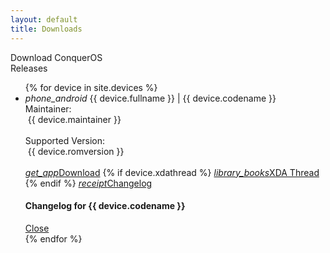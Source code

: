 ```yaml
---
layout: default
title: Downloads
---
```

<div class="card conquer-light-bg z-depth-3">
  <div class="card-content">
    <span class="card-title">Download ConquerOS</span>
  </div>
</div>
<div class="card conquer-light-bg z-depth-3">
  <div class="card-content">
    <span class="card-title">Releases</span>
    <ul class="collapsible conquer-lighter-bg collapsible-noborder">
      {% for device in site.devices %}
        <li>
          <div class="collapsible-header collapsible-noborder conquer-lighter-bg">
            <i class="material-icons">phone_android</i>
          {{ device.fullname }} | {{ device.codename }}</div>
          <div class="collapsible-body collapsible-noborder conquer-midlight-bg">
            <span>Maintainer:</span><div class="chip conquer-lighter-bg" style="margin-left:4px">{{ device.maintainer }}</div><br>
            <span>Supported Version:</span><div class="chip conquer-lighter-bg" style="margin-left:4px">{{ device.romversion }}</div><br>
            <a class="waves-effect waves-light btn-small conquer-accent-btn" href="{{ device.pling }}"><i class="material-icons left">get_app</i>Download</a>
            {% if device.xdathread %}
              <a class="waves-effect waves-light btn-small conquer-accent-btn" href="{{ device.xdathread }}"><i class="material-icons left">library_books</i>XDA Thread</a>
            {% endif %}
            <a class="waves-effect waves-light btn-small conquer-accent-btn modal-trigger" href="#modal-chlg-{{device.codename}}"><i class="material-icons left">receipt</i>Changelog</a>
          </div>
        </li>
        <!-- Modal for {{device.codename}} -->
        <div id="modal-chlg-{{device.codename}}" class="modal modal-fixed-footer conquer-light-bg">
          <div class="modal-content">
              <h4>Changelog for {{ device.codename }}</h4>
              <div class="chlg-code cl-code-{{ device.codename }}"></div>
        </div>
          <div class="modal-footer conquer-light-bg">
            <a href="#!" class="modal-close waves-effect waves-light btn-flat">Close</a>
          </div>
        </div>
        <script>
        $(document).ready(function(){
         $('#modal-chlg-{{device.codename}}').modal(
           {onOpenEnd: getChangelog('{{device.codename}}')
           });
         });
        </script>
      {% endfor %}
    </ul>
  </div>
</div>